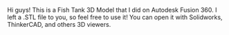Hi guys! This is a Fish Tank 3D Model that I did on Autodesk Fusion 360. I left a .STL file to you, so feel free to use it! You can open it with Solidworks, ThinkerCAD, and others 3D viewers.
